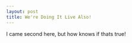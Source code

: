 ```yaml
---
layout: post
title: We're Doing It Live Also!
---
```


I came second here, but how knows if thats true!